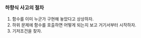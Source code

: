 ### 하향식 사고의 절차

1. 함수를 이미 누군가 구현해 놓았다고 상상하자.
2. 하위 문제에 함수를 호출하면 어떻게 되는지 보고 거기서부터 시작하자.
3. 기저조건을 찾자.
